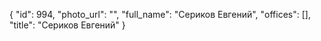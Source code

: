 {
    "id": 994,
    "photo_url": "",
    "full_name": "Сериков Евгений",
    "offices": [],
    "title": "Сериков Евгений"
}